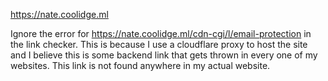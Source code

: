 https://nate.coolidge.ml

Ignore the error for https://nate.coolidge.ml/cdn-cgi/l/email-protection in the link checker. This is because I use a cloudflare proxy to host the site and I believe this is some backend link that gets thrown in every one of my websites. This link is not found anywhere in my actual website.
